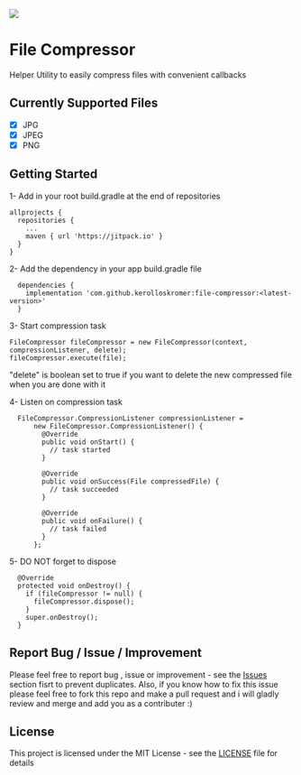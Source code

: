 [![](https://jitpack.io/v/kerolloskromer/file-compressor.svg)](https://jitpack.io/#kerolloskromer/file-compressor)

# File Compressor

Helper Utility to easily compress files with convenient callbacks

## Currently Supported Files

- [x] JPG
- [x] JPEG
- [x] PNG

## Getting Started

1- Add in your root build.gradle at the end of repositories
```
allprojects {
  repositories {
    ...
    maven { url 'https://jitpack.io' }
  }
}
```
2- Add the dependency in your app build.gradle file
```
  dependencies {
    implementation 'com.github.kerolloskromer:file-compressor:<latest-version>'
  }
```
3- Start compression task
```
FileCompressor fileCompressor = new FileCompressor(context, compressionListener, delete);
fileCompressor.execute(file);
```
"delete" is boolean set to true if you want to delete the new compressed file when you are done with it

4- Listen on compression task
```
  FileCompressor.CompressionListener compressionListener =
      new FileCompressor.CompressionListener() {
        @Override
        public void onStart() {
          // task started
        }

        @Override
        public void onSuccess(File compressedFile) {
          // task succeeded
        }

        @Override
        public void onFailure() {
          // task failed
        }
      };
```
5- DO NOT forget to dispose
```
  @Override
  protected void onDestroy() {
    if (fileCompressor != null) {
      fileCompressor.dispose();
    }
    super.onDestroy();
  }
```
## Report Bug / Issue / Improvement

Please feel free to report bug , issue or improvement - see the [Issues](https://github.com/kerolloskromer/file-compressor/issues) section fisrt to prevent duplicates.
Also, if you know how to fix this issue please feel free to fork this repo and make a pull request and i will gladly review and merge and add you as a contributer :)

## License

This project is licensed under the MIT License - see the [LICENSE](LICENSE) file for details
